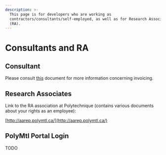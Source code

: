 ```yaml
---
description: >-
  This page is for developers who are working as
  contractors/consultants/self-employed, as well as for Research Associates
  (RA).
---
```


# Consultants and RA

## Consultant

Please consult [this](https://docs.google.com/document/d/1tmVIZkXPTF224KmgLpaQWqW_FvDieNdCmAVFUNgCGuQ/edit#heading=h.xsytzvhvc4qv) document for more information concerning invoicing.

## Research Associates

Link to the RA association at Polytechnique \(contains various documents about your rights as an employee\): 

[http://aarep.polymtl.ca/](http://aarep.polymtl.ca/)



## PolyMtl Portal Login

TODO

